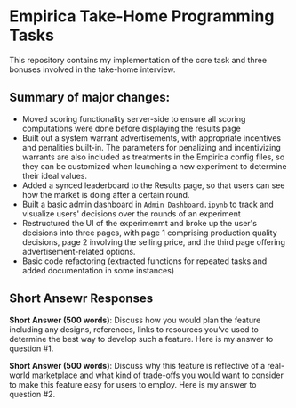 # Empirica Take-Home Programming Tasks

This repository contains my implementation of the core task and three bonuses involved in the take-home interview.

## Summary of major changes:
* Moved scoring functionality server-side to ensure all scoring computations were done before displaying the results page
* Built out a system warrant advertisements, with appropriate incentives and penalities built-in. The parameters for penalizing and incentivizing warrants are also included as treatments in the Empirica config files, so they can be customized when launching a new experiment to determine their ideal values.
* Added a synced leaderboard to the Results page, so that users can see how the market is doing after a certain round.
* Built a basic admin dashboard in `Admin Dashboard.ipynb` to track and visualize users' decisions over the rounds of an experiment
* Restructured the UI of the experimenmt and broke up the user's decisions into three pages, with page 1 comprising production quality decisions, page 2 involving the selling price, and the third page offering advertisement-related options.
* Basic code refactoring (extracted functions for repeated tasks and added documentation in some instances)

## Short Ansewr Responses
**Short Answer (500 words)**: Discuss how you would plan the feature including any designs, references, links to resources you’ve used to determine the best way to develop such a feature.
Here is my answer to question #1.

**Short Answer (500 words)**: Discuss why this feature is reflective of a real-world marketplace and what kind of trade-offs you would want to consider to make this feature easy for users to employ.
Here is my answer to question #2.
